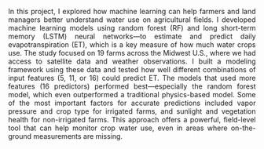 
<p align="justify">
In this project, I explored how machine learning can help farmers and land managers better understand water use on agricultural fields. I developed machine learning models using random forest (RF) and long short-term memory (LSTM) neural networks—to estimate and predict daily evapotranspiration (ET), which is a key measure of how much water crops use. The study focused on 19 farms across the Midwest U.S., where we had access to satellite data and weather observations. I built a modeling framework using these data and tested how well different combinations of input features (5, 11, or 16) could predict ET. The models that used more features (16 predictors) performed best—especially the random forest model, which even outperformed a traditional physics-based model.
Some of the most important factors for accurate predictions included vapor pressure and crop type for irrigated farms, and sunlight and vegetation health for non-irrigated farms. This approach offers a powerful, field-level tool that can help monitor crop water use, even in areas where on-the-ground measurements are missing.
<p align="justify">


                    
